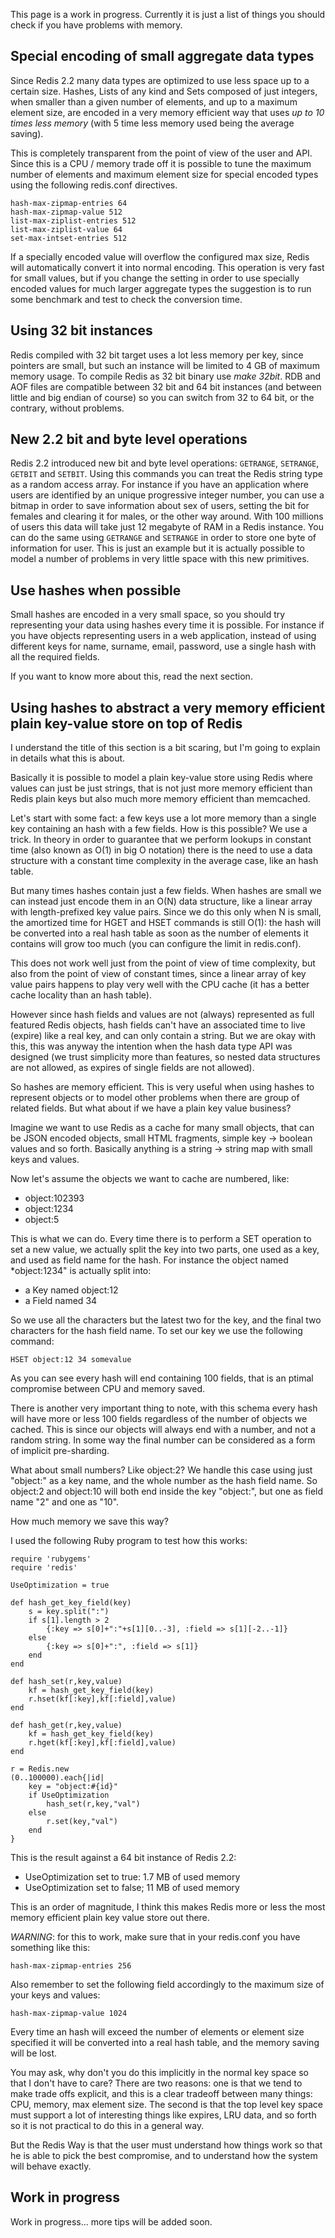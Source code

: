 This page is a work in progress. Currently it is just a list of things you should check if you have problems with memory.

Special encoding of small aggregate data types
----------------------------------------------

Since Redis 2.2 many data types are optimized to use less space up to a certain size. Hashes, Lists of any kind and Sets composed of just integers, when smaller than a given number of elements, and up to a maximum element size, are encoded in a very memory efficient way that uses *up to 10 times less memory* (with 5 time less memory used being the average saving).

This is completely transparent from the point of view of the user and API.
Since this is a CPU / memory trade off it is possible to tune the maximum number of elements and maximum element size for special encoded types using the following redis.conf directives.

    hash-max-zipmap-entries 64
    hash-max-zipmap-value 512
    list-max-ziplist-entries 512
    list-max-ziplist-value 64
    set-max-intset-entries 512

If a specially encoded value will overflow the configured max size, Redis will automatically convert it into normal encoding. This operation is very fast for small values, but if you change the setting in order to use specially encoded values for much larger aggregate types the suggestion is to run some benchmark and test to check the conversion time.

Using 32 bit instances
----------------------

Redis compiled with 32 bit target uses a lot less memory per key, since pointers are small, but such an instance will be limited to 4 GB of maximum memory usage. To compile Redis as 32 bit binary use *make 32bit*. RDB and AOF files are compatible between 32 bit and 64 bit instances (and between little and big endian of course) so you can switch from 32 to 64 bit, or the contrary, without problems.

New 2.2 bit and byte level operations
-------------------------------------

Redis 2.2 introduced new bit and byte level operations: `GETRANGE`, `SETRANGE`, `GETBIT` and `SETBIT`. Using this commands you can treat the Redis string type as a random access array. For instance if you have an application where users are identified by an unique progressive integer number, you can use a bitmap in order to save information about sex of users, setting the bit for females and clearing it for males, or the other way around. With 100 millions of users this data will take just 12 megabyte of RAM in a Redis instance. You can do the same using `GETRANGE` and `SETRANGE` in order to store one byte of information for user. This is just an example but it is actually possible to model a number of problems in very little space with this new primitives.

Use hashes when possible
------------------------

Small hashes are encoded in a very small space, so you should try representing your data using hashes every time it is possible. For instance if you have objects representing users in a web application, instead of using different keys for name, surname, email, password, use a single hash with all the required fields.

If you want to know more about this, read the next section.

Using hashes to abstract a very memory efficient plain key-value store on top of Redis
--------------------------------------------------------------------------------------

I understand the title of this section is a bit scaring, but I'm going to explain in details what this is about.

Basically it is possible to model a plain key-value store using Redis
where values can just be just strings, that is not just more memory efficient
than Redis plain keys but also much more memory efficient than memcached.

Let's start with some fact: a few keys use a lot more memory than a single key
containing an hash with a few fields. How is this possible? We use a trick.
In theory in order to guarantee that we perform lookups in constant time
(also known as O(1) in big O notation) there is the need to use a data structure
with a constant time complexity in the average case, like an hash table.

But many times hashes contain just a few fields. When hashes are small we can
instead just encode them in an O(N) data structure, like a linear
array with length-prefixed key value pairs. Since we do this only when N
is small, the amortized time for HGET and HSET commands is still O(1): the
hash will be converted into a real hash table as soon as the number of elements
it contains will grow too much (you can configure the limit in redis.conf).

This does not work well just from the point of view of time complexity, but
also from the point of view of constant times, since a linear array of key
value pairs happens to play very well with the CPU cache (it has a better
cache locality than an hash table).

However since hash fields and values are not (always) represented as full
featured Redis objects, hash fields can't have an associated time to live
(expire) like a real key, and can only contain a string. But we are okay with
this, this was anyway the intention when the hash data type API was
designed (we trust simplicity more than features, so nested data structures
are not allowed, as expires of single fields are not allowed).

So hashes are memory efficient. This is very useful when using hashes
to represent objects or to model other problems when there are group of
related fields. But what about if we have a plain key value business?

Imagine we want to use Redis as a cache for many small objects, that can be
JSON encoded objects, small HTML fragments, simple key -> boolean values
and so forth. Basically anything is a string -> string map with small keys
and values.

Now let's assume the objects we want to cache are numbered, like:

 * object:102393
 * object:1234
 * object:5

This is what we can do. Every time there is to perform a
SET operation to set a new value, we actually split the key into two parts,
one used as a key, and used as field name for the hash. For instance the
object named *object:1234" is actually split into:

* a Key named object:12
* a Field named 34

So we use all the characters but the latest two for the key, and the final
two characters for the hash field name. To set our key we use the following
command:

    HSET object:12 34 somevalue

As you can see every hash will end containing 100 fields, that
is an ptimal compromise between CPU and memory saved.

There is another very important thing to note, with this schema
every hash will have more or
less 100 fields regardless of the number of objects we cached. This is since
our objects will always end with a number, and not a random string. In some
way the final number can be considered as a form of implicit pre-sharding.

What about small numbers? Like object:2? We handle this case using just
"object:" as a key name, and the whole number as the hash field name.
So object:2 and object:10 will both end inside the key "object:", but one
as field name "2" and one as "10".

How much memory we save this way?

I used the following Ruby program to test how this works:

    require 'rubygems'
    require 'redis'

    UseOptimization = true

    def hash_get_key_field(key)
        s = key.split(":")
        if s[1].length > 2
            {:key => s[0]+":"+s[1][0..-3], :field => s[1][-2..-1]}
        else
            {:key => s[0]+":", :field => s[1]}
        end
    end

    def hash_set(r,key,value)
        kf = hash_get_key_field(key)
        r.hset(kf[:key],kf[:field],value)
    end

    def hash_get(r,key,value)
        kf = hash_get_key_field(key)
        r.hget(kf[:key],kf[:field],value)
    end

    r = Redis.new
    (0..100000).each{|id|
        key = "object:#{id}"
        if UseOptimization
            hash_set(r,key,"val")
        else
            r.set(key,"val")
        end
    }

This is the result against a 64 bit instance of Redis 2.2:

 * UseOptimization set to true: 1.7 MB of used memory
 * UseOptimization set to false; 11 MB of used memory

This is an order of magnitude, I think this makes Redis more or less the most
memory efficient plain key value store out there.

*WARNING*: for this to work, make sure that in your redis.conf you have
something like this:

    hash-max-zipmap-entries 256

Also remember to set the following field accordingly to the maximum size
of your keys and values:

    hash-max-zipmap-value 1024

Every time an hash will exceed the number of elements or element size specified
it will be converted into a real hash table, and the memory saving will be lost.

You may ask, why don't you do this implicitly in the normal key space so that
I don't have to care? There are two reasons: one is that we tend to make
trade offs explicit, and this is a clear tradeoff between many things: CPU,
memory, max element size. The second is that the top level key space must
support a lot of interesting things like expires, LRU data, and so
forth so it is not practical to do this in a general way.

But the Redis Way is that the user must understand how things work so that
he is able to pick the best compromise, and to understand how the system will
behave exactly.

Work in progress
----------------

Work in progress... more tips will be added soon.
